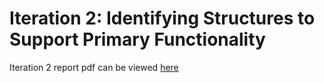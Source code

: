 # Iteration 2: Identifying Structures to Support Primary Functionality

Iteration 2 report pdf can be viewed [here]()
